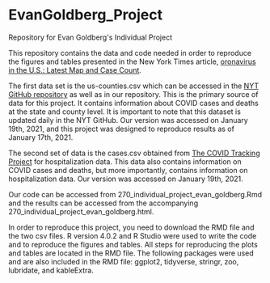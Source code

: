 # EvanGoldberg_Project
Repository for Evan Goldberg's Individual Project

This repository contains the data and code needed in order to reproduce the figures and tables presented in the New York Times article, [oronavirus in the U.S.:
Latest Map and Case Count](https://www.nytimes.com/interactive/2020/us/coronavirus-us-cases.html#anomaly-notes). 

The first data set is the us-counties.csv which can be accessed in the [NYT GitHub repository](https://github.com/nytimes/covid-19-data) as well as in our repository. This is the primary source of data for this project. It contains information about COVID cases and deaths at the state and county level. It is important to note that this dataset is updated daily in the NYT GitHub. Our version was accessed on January 19th, 2021, and this project was designed to reproduce results as of January 17th, 2021. 

The second set of data is the cases.csv obtained from [The COVID Tracking Project](https://covidtracking.com/data) for hospitalization data. This data also contains information on COVID cases and deaths, but more importantly, contains information on hospitalization data. Our version was accessed on January 19th, 2021.

Our code can be accessed from 270_individual_project_evan_goldberg.Rmd and the results can be accessed from the accompanying 270_individual_project_evan_goldberg.html. 

In order to reproduce this project, you need to download the RMD file and the two csv files. R version 4.0.2 and R Studio were used to write the code and to reproduce the figures and tables. All steps for reproducing the plots and tables are located in the RMD file. The following packages were used and are also included in the RMD file: ggplot2, tidyverse, stringr, zoo, lubridate, and kableExtra. 
